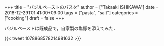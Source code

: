 +++
title = "バジルペーストのパスタ"
author = ["Takaaki ISHIKAWA"]
date = 2018-12-29T01:41:00+09:00
tags = ["pasta", "salt"]
categories = ["cooking"]
draft = false
+++

バジルペーストは既成品で，自家製の塩豚を添えてみた．

{{< tweet 1078868578214981632 >}}
